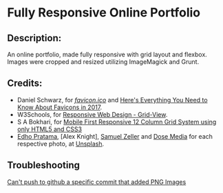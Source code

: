 # Fully Responsive Online Portfolio

## Description:

An online portfolio, made fully responsive with grid layout and flexbox.
Images were cropped and resized utilizing ImageMagick and Grunt.

## Credits:

* Daniel Schwarz, for [_favicon.ico_][0] and [Here's Everything You Need to Know About Favicons in 2017][1].
* W3Schools, for [Responsive Web Design - Grid-View][2].
* S A Bokhari, for [Mobile First Responsive 12 Column Grid System using only HTML5 and CSS3][3]
* [Edho Pratama][4], [Alex Knight], [Samuel Zeller][6] and [Dose Media][7] for each respective photo, at [Unsplash][8].

## Troubleshooting

[Can't push to github a specific commit that added PNG Images][9]

[0]:https://www.favicon-generator.org/download/2015-01-02/0a545a41260309571fbdbeb9f51b809a.ico
[1]:https://sympli.io/blog/2017/02/15/heres-everything-you-need-to-know-about-favicons-in-2017/
[2]:https://www.w3schools.com/css/css_rwd_grid.asp
[3]:https://www.youtube.com/watch?v=zln7HaX-NBw
[4]:https://unsplash.com/photos/T6fDN60bMWY
[5]:https://unsplash.com/photos/2EJCSULRwC8
[6]:https://unsplash.com/photos/VK284NKoAVU
[7]:https://unsplash.com/photos/DiTiYQx0mh4
[8]:https://unsplash.com
[9]:https://stackoverflow.com/questions/53732479/cant-push-to-github-a-specific-commit-that-added-png-images?noredirect=1#comment94326841_53732479